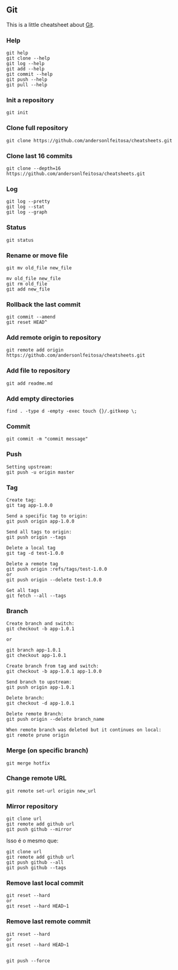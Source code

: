 ## Git 

This is a little cheatsheet about [Git](https://git-scm.com).

### Help
```
git help
git clone --help
git log --help
git add --help
git commit --help
git push --help
git pull --help
```

### Init a repository
```
git init
```

### Clone full repository
```
git clone https://github.com/andersonlfeitosa/cheatsheets.git
```

### Clone last 16 commits
```
git clone --depth=16 https://github.com/andersonlfeitosa/cheatsheets.git 
```

### Log
```
git log --pretty
git log --stat
git log --graph
```

### Status
```
git status 
```

### Rename or move file
```
git mv old_file new_file

mv old_file new_file
git rm old_file
git add new_file
```

### Rollback the last commit
```
git commit --amend
git reset HEAD^
```

### Add remote origin to repository
```
git remote add origin https://github.com/andersonlfeitosa/cheatsheets.git
```

### Add file to repository
```
git add readme.md
```

### Add empty directories
```
find . -type d -empty -exec touch {}/.gitkeep \;
```

### Commit
```
git commit -m "commit message"
```

### Push 
```
Setting upstream:
git push -u origin master
```

### Tag
```
Create tag:
git tag app-1.0.0

Send a specific tag to origin:
git push origin app-1.0.0

Send all tags to origin:
git push origin --tags

Delete a local tag
git tag -d test-1.0.0

Delete a remote tag
git push origin :refs/tags/test-1.0.0
or
git push origin --delete test-1.0.0

Get all tags
git fetch --all --tags

```

### Branch
```
Create branch and switch:
git checkout -b app-1.0.1

or

git branch app-1.0.1
git checkout app-1.0.1

Create branch from tag and switch:
git checkout -b app-1.0.1 app-1.0.0

Send branch to upstream:
git push origin app-1.0.1

Delete branch:
git checkout -d app-1.0.1

Delete remote Branch:
git push origin --delete branch_name

When remote branch was deleted but it continues on local:
git remote prune origin
```

### Merge (on specific branch)
```
git merge hotfix
```

### Change remote URL 
```
git remote set-url origin new_url
```

### Mirror repository
```
git clone url
git remote add github url
git push github --mirror
```

Isso é o mesmo que:

```
git clone url
git remote add github url
git push github --all 
git push github --tags 
```

### Remove last local commit
```
git reset --hard 
or 
git reset --hard HEAD~1
```

### Remove last remote commit
```
git reset --hard 
or 
git reset --hard HEAD~1


git push --force
```
